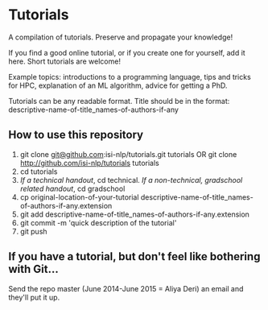 Tutorials
========

A compilation of tutorials. Preserve and propagate your knowledge!

If you find a good online tutorial, or if you create one for yourself, add it here.
Short tutorials are welcome!

Example topics: introductions to a programming language, tips and tricks for HPC, explanation of an ML algorithm, advice for getting a PhD.

Tutorials can be any readable format. Title should be in the format: descriptive-name-of-title_names-of-authors-if-any


How to use this repository
--------------------------

1. git clone git@github.com:isi-nlp/tutorials.git tutorials   OR   git clone http://github.com/isi-nlp/tutorials tutorials
2. cd tutorials
3. *If a technical handout*, cd technical. *If a non-technical, gradschool related handout*, cd gradschool
4. cp original-location-of-your-tutorial descriptive-name-of-title_names-of-authors-if-any.extension
5. git add  descriptive-name-of-title_names-of-authors-if-any.extension
6. git commit -m 'quick description of the tutorial'
7. git push

If you have a tutorial, but don't feel like bothering with Git...
---------------------

Send the repo master (June 2014-June 2015 =  Aliya Deri) an email and they'll put it up.
